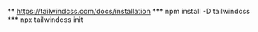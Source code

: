 ** https://tailwindcss.com/docs/installation
*** npm install -D tailwindcss
*** npx tailwindcss init
